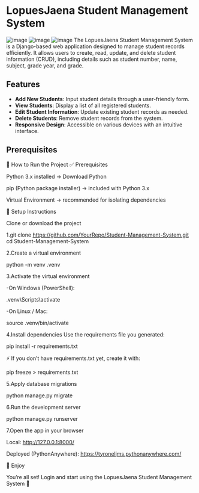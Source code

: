 # LopuesJaena Student Management System
![image](https://github.com/user-attachments/assets/aca09ed4-737c-454d-90b6-f7a352df233c)
![image](https://github.com/user-attachments/assets/624707b6-b6f5-48f5-9749-9838197d79be)
![image](https://github.com/user-attachments/assets/d3de78dd-469b-4d2d-b500-2e060076de1e)
The LopuesJaena Student Management System is a Django-based web application designed to manage student records efficiently. It allows users to create, read, update, and delete student information (CRUD), including details such as student number, name, subject, grade year, and grade.
## Features

* **Add New Students**: Input student details through a user-friendly form.
* **View Students**: Display a list of all registered students.
* **Edit Student Information**: Update existing student records as needed.
* **Delete Students**: Remove student records from the system.
* **Responsive Design**: Accessible on various devices with an intuitive interface.

## Prerequisites

🚀 How to Run the Project
✅ Prerequisites

Python 3.x installed → Download Python

pip (Python package installer) → included with Python 3.x

Virtual Environment → recommended for isolating dependencies

🔧 Setup Instructions

Clone or download the project

1.git clone https://github.com/YourRepo/Student-Management-System.git
cd Student-Management-System

2.Create a virtual environment

python -m venv .venv


3.Activate the virtual environment

-On Windows (PowerShell):

.venv\Scripts\activate


-On Linux / Mac:

source .venv/bin/activate


4.Install dependencies
Use the requirements file you generated:

pip install -r requirements.txt


⚡ If you don’t have requirements.txt yet, create it with:

pip freeze > requirements.txt


5.Apply database migrations

python manage.py migrate


6.Run the development server

python manage.py runserver


7.Open the app in your browser

Local: http://127.0.0.1:8000/

Deployed (PythonAnywhere): https://tyroneljms.pythonanywhere.com/

🎉 Enjoy

You’re all set! Login and start using the LopuesJaena Student Management System 🚀
